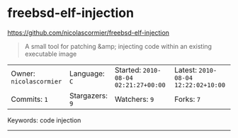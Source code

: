 # freebsd-elf-injection

https://github.com/nicolascormier/freebsd-elf-injection
<blockquote>
A small tool for patching &amp;amp; injecting code within an existing executable image
</blockquote>

<table><tr>
<tr><td>Owner: <code>nicolascormier</code></td>
    <td>Language: <code>C</code></td>
    <td>Started: <code>2010-08-04 02:21:27+00:00</code></td>
    <td>Latest: <code>2010-08-04 12:22:02+10:00</code></td></tr>
<tr><td>Commits: <code>1</code></td>
    <td>Stargazers: <code>9</code></td>
    <td>Watchers: <code>9</code></td>
    <td>Forks: <code>7</code></td></tr>
</table>
Keywords: code injection

---

